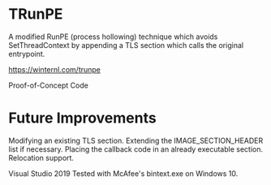 # TRunPE
A modified RunPE (process hollowing) technique which avoids SetThreadContext by appending a TLS section which calls the original entrypoint.

https://winternl.com/trunpe

Proof-of-Concept Code

# Future Improvements
Modifying an existing TLS section.
Extending the IMAGE_SECTION_HEADER list if necessary.
Placing the callback code in an already executable section.
Relocation support.

Visual Studio 2019
Tested with McAfee's bintext.exe on Windows 10.
